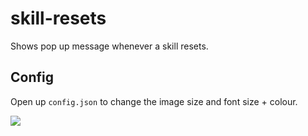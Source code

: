 # skill-resets

Shows pop up message whenever a skill resets.

## Config

Open up ``config.json`` to change the image size and font size + colour.

![](https://thumbs.gfycat.com/CourteousLightheartedCaribou-size_restricted.gif)

